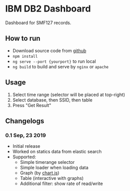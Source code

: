# IBM DB2 Dashboard

Dashboard for SMF127 records.

## How to run

- Download source code from [github](https://github.com/anhcx0209/db2-report.git)
- `npm install`
- `ng serve --port {yourport}` to run local
- `ng build` to build and serve by `nginx` or `apache`

## Usage

1. Select time range (selector will be placed at top-right)
2. Select database, then SSID, then table
3. Press "Get Result"

## Changelogs

### 0.1 Sep, 23 2019

- Initial release
- Worked on statics data from elastic search
- Supported:
    - Simple timerange selector
    - Simple loader when loading data
    - Graph (by [chart.js](https://www.chartjs.org))
    - Table (interactive with graphs)
    - Additional filter: show rate of read/write
